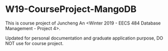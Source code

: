 # W19-CourseProject-MangoDB

This is course project of Juncheng An <Winter 2019 - EECS 484 Database Management - Project 4>. 
  
Updated for personal documentation and graduate application purpose, DO NOT use for course project.  
